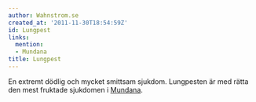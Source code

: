 ```yaml
---
author: Wahnstrom.se
created_at: '2011-11-30T18:54:59Z'
id: Lungpest
links:
  mention:
  - Mundana
title: Lungpest
---
```


En extremt dödlig och mycket smittsam sjukdom. Lungpesten är med rätta den mest fruktade sjukdomen i
[Mundana].

  [Mundana]: Mundana